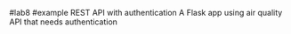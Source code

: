 #lab8
#example REST API with authentication
A Flask app using air quality API that needs authentication

